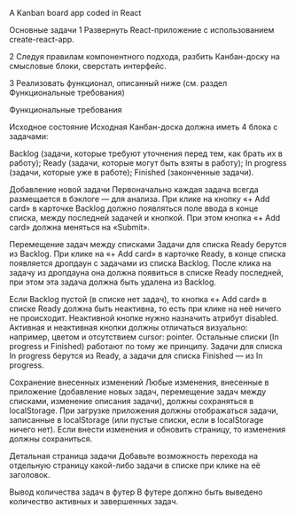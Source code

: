 A Kanban board app coded in React

Основные задачи 1 Развернуть React-приложение с использованием create-react-app.

2 Следуя правилам компонентного подхода, разбить Канбан-доску на смысловые блоки, сверстать интерфейс.

3 Реализовать функционал, описанный ниже (см. раздел Функциональные требования)

Функциональные требования

Исходное состояние Исходная Канбан-доска должна иметь 4 блока с задачами:

Backlog (задачи, которые требуют уточнения перед тем, как брать их в работу); Ready (задачи, которые могут быть взяты в работу); In progress (задачи, которые уже в работе); Finished (законченные задачи).

Добавление новой задачи Первоначально каждая задача всегда размещается в бэклоге — для анализа. При клике на кнопку «+ Add card» в карточке Backlog должно появляться поле ввода в конце списка, между последней задачей и кнопкой. При этом кнопка «+ Add card» должна меняться на «Submit».

Перемещение задач между списками Задачи для списка Ready берутся из Backlog. При клике на «+ Add card» в карточке Ready, в конце списка появляется дропдаун с задачами из списка Backlog. После клика на задачу из дропдауна она должна появиться в списке Ready последней, при этом эта задача должна быть удалена из Backlog.

Если Backlog пустой (в списке нет задач), то кнопка «+ Add card» в списке Ready должна быть неактивна, то есть при клике на неё ничего не происходит. Неактивной кнопке нужно назначить атрибут disabled. Активная и неактивная кнопки должны отличаться визуально: например, цветом и отсутствием cursor: pointer. Остальные списки (In progress и Finished) работают по тому же принципу. Задачи для списка In progress берутся из Ready, а задачи для списка Finished — из In progress.

Сохранение внесенных изменений Любые изменения, внесенные в приложение (добавление новых задач, перемещение задач между списками, изменение описания задачи), должны сохраняться в localStorage. При загрузке приложения должны отображаться задачи, записанные в localStorage (или пустые списки, если в localStorage ничего нет). Если внести изменения и обновить страницу, то изменения должны сохраниться.

Детальная страница задачи Добавьте возможность перехода на отдельную страницу какой-либо задачи в списке при клике на её заголовок.

Вывод количества задач в футер В футере должно быть выведено количество активных и завершенных задач.